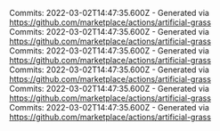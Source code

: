 Commits: 2022-03-02T14:47:35.600Z - Generated via https://github.com/marketplace/actions/artificial-grass
<br>
Commits: 2022-03-02T14:47:35.600Z - Generated via https://github.com/marketplace/actions/artificial-grass
<br>
Commits: 2022-03-02T14:47:35.600Z - Generated via https://github.com/marketplace/actions/artificial-grass
<br>
Commits: 2022-03-02T14:47:35.600Z - Generated via https://github.com/marketplace/actions/artificial-grass
<br>
Commits: 2022-03-02T14:47:35.600Z - Generated via https://github.com/marketplace/actions/artificial-grass
<br>
Commits: 2022-03-02T14:47:35.600Z - Generated via https://github.com/marketplace/actions/artificial-grass
<br>

